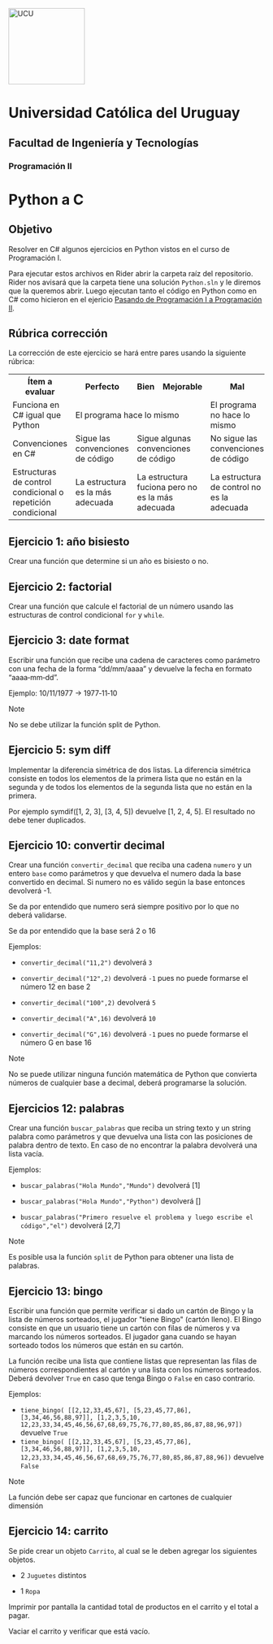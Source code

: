 <img alt="UCU" src="https://www.ucu.edu.uy/plantillas/images/logo_ucu.svg"
width="150"/>

# Universidad Católica del Uruguay

## Facultad de Ingeniería y Tecnologías

### Programación II

# Python a C #

## Objetivo

Resolver en C# algunos ejercicios en Python vistos en el curso de Programación I.

Para ejecutar estos archivos en Rider abrir la carpeta raíz del repositorio.
Rider nos avisará que la carpeta tiene una solución `Python.sln` y le diremos
que la queremos abrir. Luego ejecutan tanto el código en Python como en C# como
hicieron en el ejericio [Pasando de Programación I a Programación
II](https://github.com/ucudal/PII_P1_a_P2).

## Rúbrica corrección

La corrección de este ejercicio se hará entre pares usando la siguiente rúbrica:

<table>
  <tr>
    <th width="20%">Ítem a evaluar</th>
    <th width="20%">Perfecto</th>
    <th width="20%">Bien</th>
    <th width="20%">Mejorable</th>
    <th width="20%">Mal</th>
  </tr>
  <tr>
    <td>Funciona en C# igual que Python</td>
    <td colspan="3">El programa hace lo mismo</td>
    <td>El programa no hace lo mismo</td>
  </tr>
  <tr>
    <td>Convenciones en C#</td>
    <td>Sigue las convenciones de código</td>
    <td colspan="2">Sigue algunas convenciones de código</td>
    <td>No sigue las convenciones de código</td>
  </tr>
  <tr>
    <td>Estructuras de control condicional o repetición condicional</td>
    <td>La estructura es la más adecuada</td>
    <td colspan="2">La estructura fuciona pero no es la más adecuada</td>
    <td>La estructura de control no es la adecuada</td>
  </tr>
</table>

## Ejercicio 1: año bisiesto

Crear una función que determine si un año es bisiesto o no.

## Ejercicio 2: factorial

Crear una función que calcule el factorial de un número usando las estructuras
de control condicional `for` y `while`.

## Ejercicio 3: date format

Escribir una función que recibe una cadena de caracteres como parámetro con una
fecha de la forma “dd/mm/aaaa” y devuelve la fecha en formato “aaaa­‐mm­‐dd”.

Ejemplo: 10/11/1977 -> 1977­‐11­‐10

> [!NOTE]
> No se debe utilizar la función split de Python.

## Ejercicio 5: sym diff

Implementar la diferencia simétrica de dos listas. La diferencia simétrica
consiste en todos los elementos de la primera lista que no están en la segunda y
de todos los elementos de la segunda lista que no están en la primera.

Por ejemplo symdif([1, 2, 3], [3, 4, 5]) devuelve [1, 2, 4, 5]. El resultado no
debe tener duplicados.

## Ejercicio 10: convertir decimal

Crear una función `convertir_decimal` que reciba una cadena `numero` y un entero
`base` como parámetros y que devuelva el numero dada la base convertido en
decimal. Si numero no es válido según la base entonces devolverá -1.

Se da por entendido que numero será siempre positivo por lo que no deberá
validarse.

Se da por entendido que la base será 2 o 16

Ejemplos:

- `convertir_decimal("11,2")` devolverá `3`

- `convertir_decimal("12",2)` devolverá `-1` pues no puede formarse el número 12
  en base 2

- `convertir_decimal("100",2)` devolverá `5`

- `convertir_decimal("A",16)` devolverá `10`

- `convertir_decimal("G",16)` devolverá `-1` pues no puede formarse el número G
  en base 16

> [!NOTE]
> No se puede utilizar ninguna función matemática de Python que convierta
> números de cualquier base a decimal, deberá programarse la solución.

## Ejercicios 12: palabras

Crear una función `buscar_palabras` que reciba un string texto y un string
palabra como parámetros y que devuelva una lista con las posiciones de palabra
dentro de texto. En caso de no encontrar la palabra devolverá una lista vacía.

Ejemplos:

- `buscar_palabras("Hola Mundo","Mundo")` devolverá [1]

- `buscar_palabras("Hola Mundo","Python")` devolverá []

- `buscar_palabras("Primero resuelve el problema y luego escribe el
  código","el")` devolverá [2,7]

> [!NOTE]
> Es posible usa la función `split` de Python para obtener una lista de
> palabras.

## Ejercicio 13: bingo

Escribir una función que permite verificar si dado un cartón de Bingo y la lista
de números sorteados, el jugador "tiene Bingo" (cartón lleno). El Bingo consiste
en que un usuario tiene un cartón con filas de números y va marcando los números
sorteados. El jugador gana cuando se hayan sorteado todos los números que están
en su cartón.

La función recibe una lista que contiene listas que representan las filas de
números correspondientes al cartón y una lista con los números sorteados. Deberá
devolver `True` en caso que tenga Bingo o `False` en caso contrario.

Ejemplos:

- `tiene_bingo( [[2,12,33,45,67], [5,23,45,77,86], [3,34,46,56,88,97]], [1,2,3,5,10, 12,23,33,34,45,46,56,67,68,69,75,76,77,80,85,86,87,88,96,97])` devuelve `True`
- `tiene_bingo( [[2,12,33,45,67], [5,23,45,77,86], [3,34,46,56,88,97]], [1,2,3,5,10, 12,23,33,34,45,46,56,67,68,69,75,76,77,80,85,86,87,88,96])` devuelve `False`

> [!NOTE]
> La función debe ser capaz que funcionar en cartones de cualquier dimensión

## Ejercicio 14: carrito

Se pide crear un objeto `Carrito`, al cual se le deben agregar los siguientes objetos.

- 2 `Juguetes` distintos

- 1 `Ropa`

Imprimir por pantalla la cantidad total de productos en el carrito y el total a pagar.

Vaciar el carrito y verificar que está vacío.
